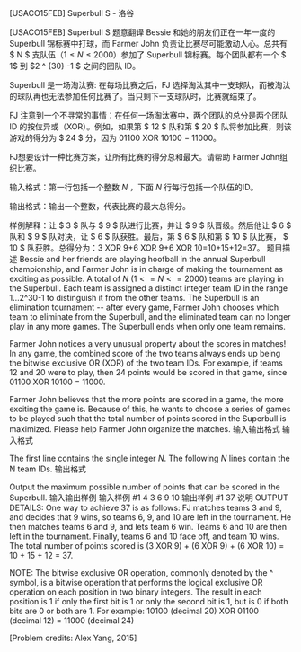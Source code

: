 



[USACO15FEB] Superbull S - 洛谷














[USACO15FEB] Superbull S
题意翻译
Bessie 和她的朋友们正在一年一度的 Superbull 锦标赛中打球，而 Farmer John 负责让比赛尽可能激动人心。总共有 $ N $ 支队伍（$1≤N≤2000$）参加了 Superbull 锦标赛。每个团队都有一个 $ 1$ 到 $2 ^ {30}  -1 $ 之间的团队 ID。

Superbull 是一场淘汰赛: 在每场比赛之后，FJ 选择淘汰其中一支球队，而被淘汰的球队再也无法参加任何比赛了。当只剩下一支球队时，比赛就结束了。

FJ 注意到一个不寻常的事情：在任何一场淘汰赛中，两个团队的总分是两个团队 ID 的按位异或（XOR）。例如，如果第 $ 12 $ 队和第 $ 20 $ 队将参加比赛，则该游戏的得分为 $ 24 $ 分，因为 01100 XOR 10100 = 11000。

FJ想要设计一种比赛方案，让所有比赛的得分总和最大。请帮助 Farmer John组织比赛。

输入格式：第一行包括一个整数 $N$ ，下面 $N$ 行每行包括一个队伍的ID。

输出格式：输出一个整数，代表比赛的最大总得分。

样例解释：让 $ 3 $ 队与 $ 9 $ 队进行比赛，并让 $ 9 $ 队晋级。然后他让 $ 6 $ 队和 $ 9 $ 队对决，让 $ 6 $ 队获胜。最后，第 $ 6 $ 队和第 $ 10 $ 队比赛， $ 10 $ 队获胜。总得分为：3 XOR 9+6 XOR 9+6 XOR 10=10+15+12=37。
题目描述
Bessie and her friends are playing hoofball in the annual Superbull championship, and Farmer John is in charge of making the tournament as exciting as possible. A total of $N$ $(1 <= N <= 2000)$ teams are playing in the Superbull. Each team is assigned a distinct integer team ID in the range 1...2^30-1 to distinguish it from the other teams. The Superbull is an elimination tournament -- after every game, Farmer John chooses which team to eliminate from the Superbull, and the eliminated team can no longer play in any more games. The Superbull ends when only one team remains.

Farmer John notices a very unusual property about the scores in matches! In any game, the combined score of the two teams always ends up being the bitwise exclusive OR (XOR) of the two team IDs. For example, if teams 12 and 20 were to play, then 24 points would be scored in that game, since 01100 XOR 10100 = 11000.

Farmer John believes that the more points are scored in a game, the more exciting the game is. Because of this, he wants to choose a series of games to be played such that the total number of points scored in the Superbull is maximized. Please help Farmer John organize the matches.
输入输出格式
输入格式

The first line contains the single integer $N$. The following $N$ lines contain the N team IDs.
输出格式

Output the maximum possible number of points that can be scored in the Superbull.
输入输出样例
输入样例 #1
4
3
6
9
10
输出样例 #1
37
说明
OUTPUT DETAILS: One way to achieve 37 is as follows: FJ matches teams 3 and 9, and decides that 9 wins, so teams 6, 9, and 10 are left in the tournament. He then matches teams 6 and 9, and lets team 6 win. Teams 6 and 10 are then left in the tournament. Finally, teams 6 and 10 face off, and team 10 wins. The total number of points scored is (3 XOR 9) + (6 XOR 9) + (6 XOR 10) = 10 + 15 + 12 = 37.

NOTE: The bitwise exclusive OR operation, commonly denoted by the ^ symbol, is a bitwise operation that performs the logical exclusive OR operation on each position in two binary integers. The result in each position is 1 if only the first bit is 1 or only the second bit is 1, but is 0 if both bits are 0 or both are 1. For example: 10100 (decimal 20) XOR 01100 (decimal 12) = 11000 (decimal 24)

[Problem credits: Alex Yang, 2015] 







